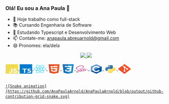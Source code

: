 ### Olá! Eu sou a Ana Paula 🙋

- 🔭 Hoje trabalho como full-stack
- 📚 Cursando Engenharia de Software
- 🌱 Estudando Typescript e Desenvolvimento Web
- 📫 Contate-me: anapaula.abreuarnold@gmail.com
- 😄 Pronomes: ela/dela

<div align="center">
  <a href="https://github.com/AnaPaulaArnold">
  <img height="180em" src="https://github-readme-stats.vercel.app/api?username=AnaPaulaArnold&show_icons=true&theme=dracula&include_all_commits=true&count_private=true"/>
  <img height="180em" src="https://github-readme-stats.vercel.app/api/top-langs/?username=AnaPaulaArnold&layout=compact&langs_count=7&theme=dracula"/>
</div>
<div style="display: inline_block"><br>
  <img align="center" alt="Ana-Js" height="30" width="40" src="https://raw.githubusercontent.com/devicons/devicon/master/icons/javascript/javascript-plain.svg">
  <img align="center" alt="Ana-Ts" height="30" width="40" src="https://raw.githubusercontent.com/devicons/devicon/master/icons/typescript/typescript-plain.svg">
  <img align="center" alt="Ana-React" height="30" width="40" src="https://raw.githubusercontent.com/devicons/devicon/master/icons/react/react-original.svg">
  <img align="center" alt="Ana-HTML" height="30" width="40" src="https://raw.githubusercontent.com/devicons/devicon/master/icons/html5/html5-original.svg">
  <img align="center" alt="Ana-CSS" height="30" width="40" src="https://raw.githubusercontent.com/devicons/devicon/master/icons/css3/css3-original.svg">
  <img align="center" alt="Ana-Sass" height="30" width="40" src="https://raw.githubusercontent.com/devicons/devicon/master/icons/sass/sass-original.svg">
  <img align="center" alt="Ana-C" height="30" width="40" src="https://raw.githubusercontent.com/devicons/devicon/master/icons/c/c-original.svg">
  <img align="center" alt="Ana-Python" height="30" width="40" src="https://raw.githubusercontent.com/devicons/devicon/master/icons/python/python-original.svg">
  <img align="center" alt="Ana-Git" height="30" width="40" src="https://raw.githubusercontent.com/devicons/devicon/master/icons/git/git-original.svg">
  

</div>
  
  ##
 
<div>
 
    ![Snake animation](https://github.com/AnaPaulaArnold/AnaPaulaArnold/blob/output/github-contribution-grid-snake.svg)
 
</div>

